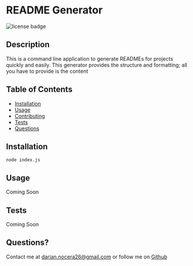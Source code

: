 # README Generator

![license badge](https://img.shields.io/github/license/darnocer/Node.js-and-ES6-README-Generator?style=flat-square)

## Description

This is a command line application to generate READMEs for projects quickly and easily.
This generator provides the structure and formatting; all you have to provide is the content

## Table of Contents

- [Installation](#installation)
- [Usage](#usage)
- [Contributing](#contributing)
- [Tests](#tests)
- [Questions](#questions)

## Installation

`node index.js`

## Usage

Coming Soon

## Tests

Coming Soon

## Questions?

Contact me at [darian.nocera26@gmail.com](mailto:darian.nocera26@gmail.com) or follow me on [Github](https://github.com/darnocer)
